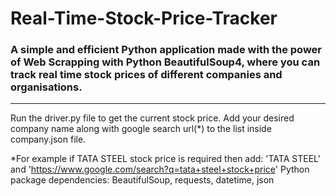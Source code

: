 # Real-Time-Stock-Price-Tracker

### A simple and efficient Python application made with the power of Web Scrapping with Python BeautifulSoup4, where you can track real time stock prices of different companies and organisations.

---

Run the driver.py file to get the current stock price. Add your desired company name along with google search url(*) to the list inside company.json file.

*For example if TATA STEEL stock price is required then add: 'TATA STEEL' and 'https://www.google.com/search?q=tata+steel+stock+price'
Python package dependencies: BeautifulSoup, requests, datetime, json
